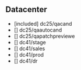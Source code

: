 ## Datacenter
- [included] dc25/qacand
- [] dc25/qaautocand
- [] dc25/qapatchpreviewe
- [] dc41/stage
- [] dc41/sales
- [] dc41/prod
- [] dc41/dr

